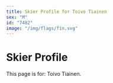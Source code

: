```yaml
---
title: Skier Profile for Toivo Tiainen
sex: "M"
id: "7482"
image: "/img/flags/fin.svg" 
---
```


# Skier Profile

This page is for: Toivo Tiainen.
    